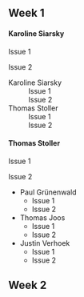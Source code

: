 ## Week 1
    
#### Karoline Siarsky 

Issue 1
    
Issue 2


<dl>
  <dt>Karoline Siarsky </dt>
  <dd>Issue 1</dd>
  <dd>Issue 2</dd>

  <dt>Thomas Stoller </dt>
   <dd>Issue 1</dd>
  <dd>Issue 2</dd>
</dl>

  
#### Thomas Stoller 

Issue 1

Issue 2

- Paul Grünenwald
   - Issue 1
   - Issue 2
- Thomas Joos
  - Issue 1
  - Issue 2
- Justin Verhoek
  - Issue 1
  - Issue 2

## Week 2

